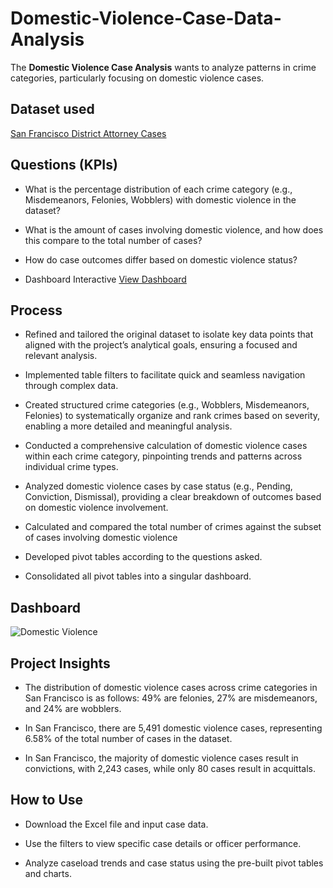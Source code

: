 # Domestic-Violence-Case-Data-Analysis
The **Domestic Violence Case Analysis** wants to analyze patterns in crime categories, particularly focusing on domestic violence cases.

## Dataset used

<a href="https://github.com/AndreaAnalytics/Domestic-Violence-Case-Dashboard/blob/main/District_Attorney_Cases_Prosecuted.csv">San Francisco District Attorney Cases<a/>


## Questions (KPIs)

- What is the percentage distribution of each crime category (e.g., Misdemeanors, Felonies, Wobblers) with domestic violence in the dataset?

- What is the amount of cases involving domestic violence, and how does this compare to the total number of cases?

- How do case outcomes differ based on domestic violence status?

- Dashboard Interactive <a href="https://github.com/AndreaAnalytics/Domestic-Violence-Case-Dashboard/blob/main/Domestic%20Violence.png">View Dashboard</a>

## Process

- Refined and tailored the original dataset to isolate key data points that aligned with the project’s analytical goals, ensuring a focused and relevant analysis.

- Implemented table filters to facilitate quick and seamless navigation through complex data.

- Created structured crime categories (e.g., Wobblers, Misdemeanors, Felonies) to systematically organize and rank crimes based on severity, enabling a more detailed and meaningful analysis.
  
- Conducted a comprehensive calculation of domestic violence cases within each crime category, pinpointing trends and patterns across individual crime types.
  
- Analyzed domestic violence cases by case status (e.g., Pending, Conviction, Dismissal), providing a clear breakdown of outcomes based on domestic violence involvement.
  
- Calculated and compared the total number of crimes against the subset of cases involving domestic violence

- Developed pivot tables according to the questions asked.

- Consolidated all pivot tables into a singular dashboard.


 ## Dashboard

![Domestic Violence](https://github.com/user-attachments/assets/8e43d3e8-152a-4abc-ba9b-7b00fdcf77fe)



## Project Insights
- The distribution of domestic violence cases across crime categories in San Francisco is as follows: 49% are felonies, 27% are misdemeanors, and 24% are wobblers.

- In San Francisco, there are 5,491 domestic violence cases, representing 6.58% of the total number of cases in the dataset.

- In San Francisco, the majority of domestic violence cases result in convictions, with 2,243 cases, while only 80 cases result in acquittals.


## How to Use
- Download the Excel file and input case data.

- Use the filters to view specific case details or officer performance.

- Analyze caseload trends and case status using the pre-built pivot tables and charts.
